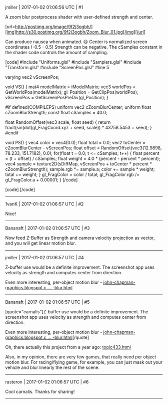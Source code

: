 jmiller | 2017-01-02 01:06:56 UTC | #1

A zoom blur postprocess shader with user-defined strength and center.

[url=http://postimg.org/image/9f2j3ogbh/][img]http://s30.postimg.org/9f2j3ogbh/Zoom_Blur_01.jpg[/img][/url]

Can produce nausea when animated.  :smiley:
Center is normalized screen coordinates (-0.5 - 0.5)
Strength can be negative.
The cSamples constant in the shader code controls the amount of sampling.

[code]
#include "Uniforms.glsl"
#include "Samplers.glsl"
#include "Transform.glsl"
#include "ScreenPos.glsl"
#line 5

varying vec2 vScreenPos;

void VS() {
  mat4 modelMatrix = iModelMatrix;
  vec3 worldPos = GetWorldPos(modelMatrix);
  gl_Position = GetClipPos(worldPos);
  vScreenPos = GetScreenPosPreDiv(gl_Position);
}

#if defined(COMPILEPS)
uniform vec2 cZoomBlurCenter;
uniform float cZoomBlurStrength;
const float cSamples = 40.0;

float RandomOffset(vec3 scale, float seed) {
  return fract(sin(dot(gl_FragCoord.xyz + seed, scale)) * 43758.5453 + seed);
}
#endif

void PS() {
  vec4 color = vec4(0.0);
  float total = 0.0;
  vec2 toCenter = cZoomBlurCenter - vScreenPos;
  float offset = RandomOffset(vec3(12.9898, 78.233, 151.7182), 0.0);
  for(float t = 0.0; t <= cSamples; t++) {
    float percent = (t + offset) / cSamples;
    float weight = 4.0 * (percent - percent * percent);
    vec4 sample = texture2D(sDiffMap, vScreenPos + toCenter * percent * cZoomBlurStrength);
    sample.rgb *= sample.a;
    color += sample * weight;
    total += weight;
  }
  gl_FragColor = color / total;
  gl_FragColor.rgb /= gl_FragColor.a + 0.00001;
}
[/code]

[code]
<renderpath>
  <command type="quad" enabled="true" tag="ZoomBlur" vs="ZoomBlur" ps="ZoomBlur" output="viewport">
    <texture unit="diffuse" name="viewport" />
    <parameter name="ZoomBlurStrength" value="0.15" />
    <parameter name="ZoomBlurCenter" value="0.5 0.5" />
  </command>
</renderpath>
[/code]

-------------------------

1vanK | 2017-01-02 01:06:57 UTC | #2

Nice!

-------------------------

Bananaft | 2017-01-02 01:06:57 UTC | #3

Now feed Z-Buffer as Strength and camera velocity projection as vector, and you will get linear motion blur.

-------------------------

jmiller | 2017-01-02 01:06:57 UTC | #4

Z-buffer use would be a definite improvement.
The screenshot app uses velocity as strength and computes center from direction.

Even more interesting, per-object motion blur - [john-chapman-graphics.blogspot.c ... -blur.html](http://john-chapman-graphics.blogspot.co.uk/2013/01/per-object-motion-blur.html)

-------------------------

Bananaft | 2017-01-02 01:06:57 UTC | #5

[quote="carnalis"]Z-buffer use would be a definite improvement.
The screenshot app uses velocity as strength and computes center from direction.

Even more interesting, per-object motion blur - [john-chapman-graphics.blogspot.c ... -blur.html](http://john-chapman-graphics.blogspot.co.uk/2013/01/per-object-motion-blur.html)[/quote]

Oh, there actually this project from a year ago:  [topic433.html](http://discourse.urho3d.io/t/motion-blur/438/1)

Also, in my opinion, there are very few games, that really need per object motion blur. For racing/flying game, for example, you can just mask out your vehicle and blur linearly the rest of the scene.

-------------------------

rasteron | 2017-01-02 01:06:57 UTC | #6

Cool carnalis. Thanks for sharing!

-------------------------

